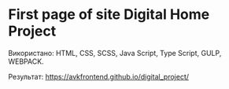 # First page of site Digital Home Project

Використано: HTML, CSS,  SCSS, Java Script, Type Script, GULP, WEBPACK.

Результат: https://avkfrontend.github.io/digital_project/